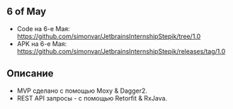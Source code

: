 ## 6 of May
- Code на 6-е Мая: https://github.com/simonvar/JetbrainsInternshipStepik/tree/1.0
- APK на 6-е Мая: https://github.com/simonvar/JetbrainsInternshipStepik/releases/tag/1.0

## Описание
 - MVP сделано с помощью Moxy & Dagger2.
 - REST API запросы - с помощью Retorfit & RxJava.
